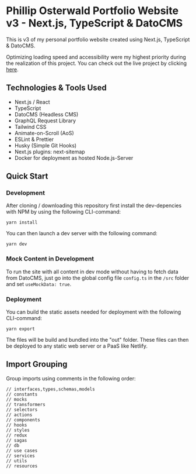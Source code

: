 # Phillip Osterwald Portfolio Website v3 - Next.js, TypeScript & DatoCMS

This is v3 of my personal portfolio website created using Next.js, TypeScript & DatoCMS.

Optimizing loading speed and accessibility were my highest priority during the realization of this project. You can check out the live project by clicking [here](https://www.p-osterwald.top/).

## Technologies & Tools Used

- Next.js / React
- TypeScript
- DatoCMS (Headless CMS)
- GraphQL Request Library
- Tailwind CSS
- Animate-on-Scroll (AoS)
- ESLint & Prettier
- Husky (Simple Git Hooks)
- Next.js plugins: next-sitemap
- Docker for deployment as hosted Node.js-Server

## Quick Start

### Development

After cloning / downloading this repository first install the dev-depencies with NPM by using the following CLI-command:

```
yarn install
```

You can then launch a dev server with the following command:

```
yarn dev
```

### Mock Content in Development

To run the site with all content in dev mode without having to fetch data from DatoCMS, just go into the global config file `config.ts` in the `/src` folder and set `useMockData: true`.

### Deployment

You can build the static assets needed for deployment with the following CLI-command:

```
yarn export
```

The files will be build and bundled into the "out" folder. These files can then be deployed to any static web server or a PaaS like Netlify.

## Import Grouping

Group imports using comments in the following order:

```
// interfaces,types,schemas,models
// constants
// mocks
// transformers
// selectors
// actions
// components
// hooks
// styles
// redux
// sagas
// db
// use cases
// services
// utils
// resources
```
